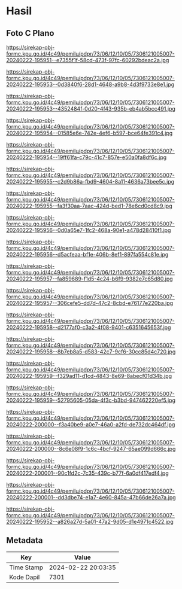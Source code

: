 # Hasil

## Foto C Plano

https://sirekap-obj-formc.kpu.go.id/4c49/pemilu/pdpr/73/06/12/10/05/7306121005007-20240222-195951--e7355f1f-58cd-473f-97fc-60292bdeac2a.jpg

https://sirekap-obj-formc.kpu.go.id/4c49/pemilu/pdpr/73/06/12/10/05/7306121005007-20240222-195953--0d3840f6-28d1-4648-a9b8-4d3f9733e8e1.jpg

https://sirekap-obj-formc.kpu.go.id/4c49/pemilu/pdpr/73/06/12/10/05/7306121005007-20240222-195953--4352484f-0d20-4f43-935b-eb4ab5bcc491.jpg

https://sirekap-obj-formc.kpu.go.id/4c49/pemilu/pdpr/73/06/12/10/05/7306121005007-20240222-195954--01585e6e-742e-4ef6-b597-bce64fe391c4.jpg

https://sirekap-obj-formc.kpu.go.id/4c49/pemilu/pdpr/73/06/12/10/05/7306121005007-20240222-195954--19ff61fa-c79c-41c7-857e-e50a0fa8df6c.jpg

https://sirekap-obj-formc.kpu.go.id/4c49/pemilu/pdpr/73/06/12/10/05/7306121005007-20240222-195955--c2d9b86a-fbd9-4604-8a11-4636a73bee5c.jpg

https://sirekap-obj-formc.kpu.go.id/4c49/pemilu/pdpr/73/06/12/10/05/7306121005007-20240222-195955--fa3f30aa-7aac-424d-bed1-78e6cd0cd8c9.jpg

https://sirekap-obj-formc.kpu.go.id/4c49/pemilu/pdpr/73/06/12/10/05/7306121005007-20240222-195956--0d0a65e7-1fc2-468a-90e1-a478d28410f1.jpg

https://sirekap-obj-formc.kpu.go.id/4c49/pemilu/pdpr/73/06/12/10/05/7306121005007-20240222-195956--d5acfeaa-bf1e-406b-8ef1-897fa554c81e.jpg

https://sirekap-obj-formc.kpu.go.id/4c49/pemilu/pdpr/73/06/12/10/05/7306121005007-20240222-195957--fa859689-f1d5-4c24-b6f9-9382e7c65d80.jpg

https://sirekap-obj-formc.kpu.go.id/4c49/pemilu/pdpr/73/06/12/10/05/7306121005007-20240222-195957--306cefe5-dd7d-47c2-8cbd-e76177e220ba.jpg

https://sirekap-obj-formc.kpu.go.id/4c49/pemilu/pdpr/73/06/12/10/05/7306121005007-20240222-195958--d2177af0-c3a2-4f08-9401-c6351645653f.jpg

https://sirekap-obj-formc.kpu.go.id/4c49/pemilu/pdpr/73/06/12/10/05/7306121005007-20240222-195958--8b7eb8a5-d583-42c7-9cf6-30cc85d4c720.jpg

https://sirekap-obj-formc.kpu.go.id/4c49/pemilu/pdpr/73/06/12/10/05/7306121005007-20240222-195959--f329ad11-d1cd-4843-8e69-8abecf01d34b.jpg

https://sirekap-obj-formc.kpu.go.id/4c49/pemilu/pdpr/73/06/12/10/05/7306121005007-20240222-195959--52795605-05da-4f3c-b3bd-947462220ef5.jpg

https://sirekap-obj-formc.kpu.go.id/4c49/pemilu/pdpr/73/06/12/10/05/7306121005007-20240222-200000--f3a40be9-a0e7-46a0-a2fd-de732dc464df.jpg

https://sirekap-obj-formc.kpu.go.id/4c49/pemilu/pdpr/73/06/12/10/05/7306121005007-20240222-200000--8c6e08f9-1c6c-4bcf-9247-65ae099d666c.jpg

https://sirekap-obj-formc.kpu.go.id/4c49/pemilu/pdpr/73/06/12/10/05/7306121005007-20240222-200001--90c1fd2c-7c35-439c-b77f-6a0df417edf4.jpg

https://sirekap-obj-formc.kpu.go.id/4c49/pemilu/pdpr/73/06/12/10/05/7306121005007-20240222-200001--dd3dbe74-e1a7-4e60-845a-47b66de26a7a.jpg

https://sirekap-obj-formc.kpu.go.id/4c49/pemilu/pdpr/73/06/12/10/05/7306121005007-20240222-195952--a826a27d-5a01-47a2-9d05-d1e4971c4522.jpg


## Metadata

| Key        | Value               |
| ---------- | ------------------- |
| Time Stamp | 2024-02-22 20:03:35 |
| Kode Dapil | 7301                |



